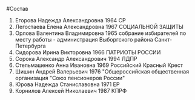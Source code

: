 #Состав
1. Егорова Надежда Александровна 1964 СР
2. Легостаева Елена Александровна 1967 СОЦИАЛЬНОЙ ЗАЩИТЫ
3. Орлова Валентина Владимировна 1965 собрание избирателей по месту работы - администрация Выборгского района Санкт-Петербурга
4. Сидорова Ирина Викторовна 1966 ПАТРИОТЫ РОССИИ
5. Сорока Александр Александрович 1994 ЛДПР
6. Стельмашенко Анна Ивановна 1969 Российский Красный Крест
7. Шишин Андрей Валерьевич 1976 \"Общероссийская общественная организация \"Союз пенсионеров России\"
8. Юрова Надежда Станиславовна 1971 ЕР
9. Корнилов Алексей Николаевич 1987 КПРФ
